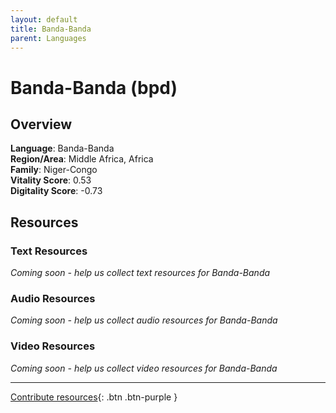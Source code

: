```yaml
---
layout: default
title: Banda-Banda
parent: Languages
---
```


# Banda-Banda (bpd)

## Overview

**Language**: Banda-Banda  
**Region/Area**: Middle Africa, Africa  
**Family**: Niger-Congo  
**Vitality Score**: 0.53  
**Digitality Score**: -0.73  

## Resources

### Text Resources
*Coming soon - help us collect text resources for Banda-Banda*

### Audio Resources
*Coming soon - help us collect audio resources for Banda-Banda*

### Video Resources
*Coming soon - help us collect video resources for Banda-Banda*

---

[Contribute resources](https://fairtrain.github.io/){: .btn .btn-purple }
